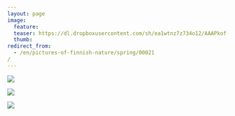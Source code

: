 ```yaml
---
layout: page
image:
  feature:
  teaser: https://dl.dropboxusercontent.com/sh/ea1wtnz7z734o12/AAAPkof-zUXq1ov8GuSCGq7Ja/luontokuvat/kes%C3%A4/2/DSC05363-245px.jpg
  thumb:
redirect_from:
  - /en/pictures-of-finnish-nature/spring/00021/
---
```


[![](https://dl.dropboxusercontent.com/sh/ea1wtnz7z734o12/AACd-coTBH4eBtghITNnrmxga/luontokuvat/kes%C3%A4/2/DSC05363-800px.jpg)](https://dl.dropboxusercontent.com/sh/ea1wtnz7z734o12/AAC3BBYvMLih2aXTofOJMf0_a/luontokuvat/kes%C3%A4/2/DSC05363.jpg)

[![](https://dl.dropboxusercontent.com/sh/ea1wtnz7z734o12/AACwId5uhEXI0A2qtCP6ApBLa/luontokuvat/kes%C3%A4/2/DSC05405-800px.jpg)](https://dl.dropboxusercontent.com/sh/ea1wtnz7z734o12/AACWq5yMr5ylinu_PyyM39k9a/luontokuvat/kes%C3%A4/2/DSC05405.jpg)

[![](https://dl.dropboxusercontent.com/sh/ea1wtnz7z734o12/AAA-XTNljJ8x85DHv1I3rh4Za/luontokuvat/kes%C3%A4/2/DSC05663-800px.jpg)](https://dl.dropboxusercontent.com/sh/ea1wtnz7z734o12/AAAWpZTJrdy6IWaTJWX13YPsa/luontokuvat/kes%C3%A4/2/DSC05663.jpg)

